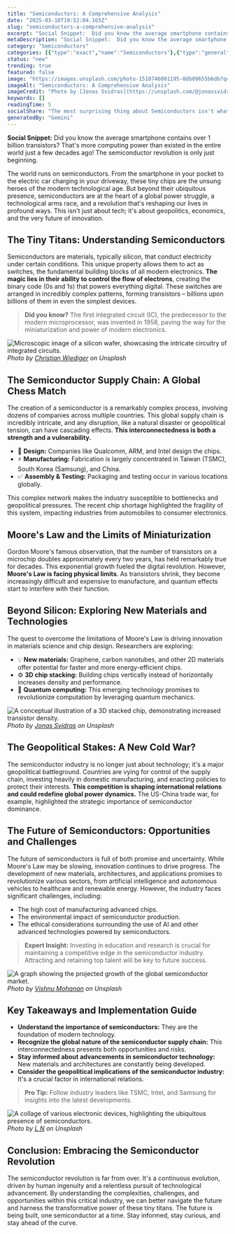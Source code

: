 ```yaml
---
title: "Semiconductors: A Comprehensive Analysis"
date: "2025-03-18T19:52:04.165Z"
slug: "semiconductors-a-comprehensive-analysis"
excerpt: "Social Snippet:  Did you know the average smartphone contains over 1 billion transistors? That's more computing power than existed in the entire world just a few decades ago!  The semiconductor revolution is only just beginning."
metaDescription: "Social Snippet:  Did you know the average smartphone contains over 1 billion transistors? That's more computing power than existed in the entire world just..."
category: "Semiconductors"
categories: [{"type":"exact","name":"Semiconductors"},{"type":"general","name":"Electronics"},{"type":"medium","name":"Microelectronics"},{"type":"specific","name":"Integrated Circuits"},{"type":"niche","name":"FinFET transistors"}]
status: "new"
trending: true
featured: false
image: "https://images.unsplash.com/photo-1510746001195-0db09655b6db?q=85&w=1200&fit=max&fm=webp&auto=compress"
imageAlt: "Semiconductors: A Comprehensive Analysis"
imageCredit: "Photo by [Jonas Svidras](https://unsplash.com/@jonassvidras) on Unsplash"
keywords: []
readingTime: 5
socialShare: "The most surprising thing about Semiconductors isn't what most people think. Find out what experts really say about this game-changing topic."
generatedBy: "Gemini"
---
```




**Social Snippet:**  Did you know the average smartphone contains over 1 billion transistors? That's more computing power than existed in the entire world just a few decades ago!  The semiconductor revolution is only just beginning.

The world runs on semiconductors.  From the smartphone in your pocket to the electric car charging in your driveway, these tiny chips are the unsung heroes of the modern technological age.  But beyond their ubiquitous presence, semiconductors are at the heart of a global power struggle, a technological arms race, and a revolution that's reshaping our lives in profound ways. This isn't just about tech; it's about geopolitics, economics, and the very future of innovation.

## The Tiny Titans: Understanding Semiconductors

Semiconductors are materials, typically silicon, that conduct electricity under certain conditions. This unique property allows them to act as switches, the fundamental building blocks of all modern electronics.  **The magic lies in their ability to control the flow of electrons**, creating the binary code (0s and 1s) that powers everything digital.  These switches are arranged in incredibly complex patterns, forming transistors – billions upon billions of them in even the simplest devices.

> **Did you know?** The first integrated circuit (IC), the predecessor to the modern microprocessor, was invented in 1958, paving the way for the miniaturization and power of modern electronics.

![Microscopic image of a silicon wafer, showcasing the intricate circuitry of integrated circuits.](https://images.unsplash.com/photo-1568209865332-a15790aed756?q=85&w=1200&fit=max&fm=webp&auto=compress)
*Photo by [Christian Wiediger](https://unsplash.com/@christianw) on Unsplash*

## The Semiconductor Supply Chain: A Global Chess Match

The creation of a semiconductor is a remarkably complex process, involving dozens of companies across multiple countries.  This global supply chain is incredibly intricate, and any disruption, like a natural disaster or geopolitical tension, can have cascading effects.  **This interconnectedness is both a strength and a vulnerability.**

* 🔑 **Design:**  Companies like Qualcomm, ARM, and Intel design the chips.
* ⚡ **Manufacturing:**  Fabrication is largely concentrated in Taiwan (TSMC), South Korea (Samsung), and China.
* ✅ **Assembly & Testing:**  Packaging and testing occur in various locations globally.

This complex network makes the industry susceptible to bottlenecks and geopolitical pressures.  The recent chip shortage highlighted the fragility of this system, impacting industries from automobiles to consumer electronics.

## Moore's Law and the Limits of Miniaturization

Gordon Moore's famous observation, that the number of transistors on a microchip doubles approximately every two years, has held remarkably true for decades.  This exponential growth fueled the digital revolution.  However, **Moore's Law is facing physical limits**.  As transistors shrink, they become increasingly difficult and expensive to manufacture, and quantum effects start to interfere with their function.

## Beyond Silicon: Exploring New Materials and Technologies

The quest to overcome the limitations of Moore's Law is driving innovation in materials science and chip design.  Researchers are exploring:

* 💡 **New materials:**  Graphene, carbon nanotubes, and other 2D materials offer potential for faster and more energy-efficient chips.
* ⚙️ **3D chip stacking:**  Building chips vertically instead of horizontally increases density and performance.
* 🧠 **Quantum computing:**  This emerging technology promises to revolutionize computation by leveraging quantum mechanics.

![A conceptual illustration of a 3D stacked chip, demonstrating increased transistor density.](https://images.unsplash.com/photo-1510746001195-0db09655b6db?q=85&w=1200&fit=max&fm=webp&auto=compress)
*Photo by [Jonas Svidras](https://unsplash.com/@jonassvidras) on Unsplash*

## The Geopolitical Stakes: A New Cold War?

The semiconductor industry is no longer just about technology; it's a major geopolitical battleground.  Countries are vying for control of the supply chain, investing heavily in domestic manufacturing, and enacting policies to protect their interests.  **This competition is shaping international relations and could redefine global power dynamics.**  The US-China trade war, for example, highlighted the strategic importance of semiconductor dominance.

## The Future of Semiconductors: Opportunities and Challenges

The future of semiconductors is full of both promise and uncertainty.  While Moore's Law may be slowing, innovation continues to drive progress.  The development of new materials, architectures, and applications promises to revolutionize various sectors, from artificial intelligence and autonomous vehicles to healthcare and renewable energy.  However, the industry faces significant challenges, including:

*  The high cost of manufacturing advanced chips.
*  The environmental impact of semiconductor production.
*  The ethical considerations surrounding the use of AI and other advanced technologies powered by semiconductors.

> **Expert Insight:**  Investing in education and research is crucial for maintaining a competitive edge in the semiconductor industry.  Attracting and retaining top talent will be key to future success.

![A graph showing the projected growth of the global semiconductor market.](https://images.unsplash.com/photo-1640955785023-1854685dae05?q=85&w=1200&fit=max&fm=webp&auto=compress)
*Photo by [Vishnu Mohanan](https://unsplash.com/@vishnumaiea) on Unsplash*

## Key Takeaways and Implementation Guide

* **Understand the importance of semiconductors:** They are the foundation of modern technology.
* **Recognize the global nature of the semiconductor supply chain:** This interconnectedness presents both opportunities and risks.
* **Stay informed about advancements in semiconductor technology:** New materials and architectures are constantly being developed.
* **Consider the geopolitical implications of the semiconductor industry:**  It's a crucial factor in international relations.

> **Pro Tip:** Follow industry leaders like TSMC, Intel, and Samsung for insights into the latest developments.

![A collage of various electronic devices, highlighting the ubiquitous presence of semiconductors.](https://images.unsplash.com/photo-1576141546153-3e04370b5ff7?q=85&w=1200&fit=max&fm=webp&auto=compress)
*Photo by [L N](https://unsplash.com/@younis67) on Unsplash*

## Conclusion: Embracing the Semiconductor Revolution

The semiconductor revolution is far from over.  It's a continuous evolution, driven by human ingenuity and a relentless pursuit of technological advancement.  By understanding the complexities, challenges, and opportunities within this critical industry, we can better navigate the future and harness the transformative power of these tiny titans.  The future is being built, one semiconductor at a time.  Stay informed, stay curious, and stay ahead of the curve.


<div class="reading-progress-container">
  <div id="reading-progress" class="reading-progress"></div>
</div>
